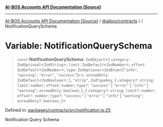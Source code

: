 [**AI-BOS Accounts API Documentation (Source)**](../../../README.md)

***

[AI-BOS Accounts API Documentation (Source)](../../../README.md) / [@aibos/contracts](../README.md) / [](../README.md) / NotificationQuerySchema

# Variable: NotificationQuerySchema

> `const` **NotificationQuerySchema**: `ZodObject`\<\{ `category`: `ZodOptional`\<`ZodString`\>; `limit`: `ZodDefault`\<`ZodNumber`\>; `offset`: `ZodDefault`\<`ZodNumber`\>; `type`: `ZodOptional`\<`ZodEnum`\<\[`"info"`, `"warning"`, `"error"`, `"success"`\]\>\>; `unreadOnly`: `ZodDefault`\<`ZodBoolean`\>; \}, `"strip"`, `ZodTypeAny`, \{ `category?`: `string`; `limit`: `number`; `offset`: `number`; `type?`: `"success"` \| `"error"` \| `"info"` \| `"warning"`; `unreadOnly`: `boolean`; \}, \{ `category?`: `string`; `limit?`: `number`; `offset?`: `number`; `type?`: `"success"` \| `"error"` \| `"info"` \| `"warning"`; `unreadOnly?`: `boolean`; \}\>

Defined in: [packages/contracts/src/notification.ts:25](https://github.com/pohlai88/accounts/blob/48103fb36d28b2b9bfb33472b6de2f719773cde9/packages/contracts/src/notification.ts#L25)

Notification Query Schema
